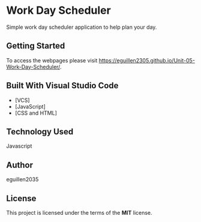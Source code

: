 # Work Day Scheduler

Simple work day scheduler application to help plan your day. 

## Getting Started

To access the webpages please visit https://eguillen2305.github.io/Unit-05-Work-Day-Scheduler/.


## Built With Visual Studio Code

* [VCS]
* [JavaScript]
* [CSS and HTML]


## Technology Used
Javascript
 

## Author
eguillen2035

## License
This project is licensed under the terms of the **MIT** license.
